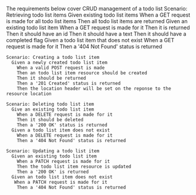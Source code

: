 
The requirements below cover CRUD management of a todo list
    Scenario: Retrieving todo list items
      Given existing todo list items
        When a GET request is made for all todo list items
          Then all todo list items are returned
      Given an existing todo list item
        When a GET request is made for it
          Then it is returned
          Then it should have an id
          Then it should have a text
          Then it should have a completed flag
      Given a todo list item that does not exist
        When a GET request is made for it
          Then a '404 Not Found' status is returned
      
    Scenario: Creating a todo list item
      Given a newly created todo list item
        When a valid POST request is made
        Then an todo list item resource should be created
        Then it should be returned
        Then a '201 Created' status is returned
        Then the location header will be set on the reponse to the resource location
        
    Scenario: Deleting todo list item
      Give an existing todo list item
        When a DELETE request is made for it
        Then it should be deleted
        Then a '200 OK' status is returned
      Given a todo list item does not exist
        When a DELETE request is made for it
        Then a '404 Not Found' status is returned
        
    Scenario: Updating a todo list item
      Given an existing todo list item
        When a PATCH request is made for it
        Then the todo list item resource is updated
        Then a '200 OK' is returned
      Given an todo list item does not exist
       When a PATCH request is made for it
        Then a '404 Not Found' status is returned
        
 